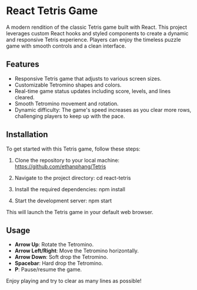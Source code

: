 # React Tetris Game

A modern rendition of the classic Tetris game built with React. This project leverages custom React hooks and styled components to create a dynamic and responsive Tetris experience. Players can enjoy the timeless puzzle game with smooth controls and a clean interface.

## Features

- Responsive Tetris game that adjusts to various screen sizes.
- Customizable Tetromino shapes and colors.
- Real-time game status updates including score, levels, and lines cleared.
- Smooth Tetromino movement and rotation.
- Dynamic difficulty: The game's speed increases as you clear more rows, challenging players to keep up with the pace.

## Installation

To get started with this Tetris game, follow these steps:

1. Clone the repository to your local machine:
https://github.com/ethanphang/Tetris

2. Navigate to the project directory:
cd react-tetris

3. Install the required dependencies:
npm install

4. Start the development server:
npm start


This will launch the Tetris game in your default web browser.

## Usage

- **Arrow Up**: Rotate the Tetromino.
- **Arrow Left/Right**: Move the Tetromino horizontally.
- **Arrow Down**: Soft drop the Tetromino.
- **Spacebar**: Hard drop the Tetromino.
- **P**: Pause/resume the game.

Enjoy playing and try to clear as many lines as possible!

